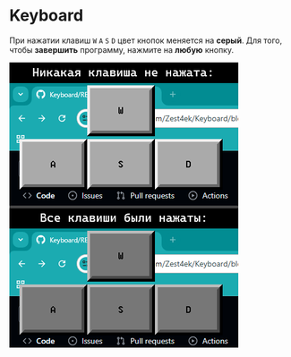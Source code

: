 # Keyboard
При нажатии клавиш `W` `A` `S` `D` цвет кнопок меняется на **серый**.
Для того, чтобы **завершить** программу, нажмите на **любую** кнопку.

![](image.png?raw=true)
